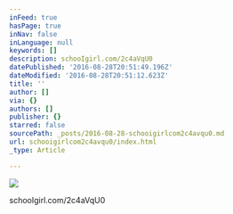 ```yaml
---
inFeed: true
hasPage: true
inNav: false
inLanguage: null
keywords: []
description: schooIgirl.com/2c4aVqU0
datePublished: '2016-08-28T20:51:49.196Z'
dateModified: '2016-08-28T20:51:12.623Z'
title: ''
author: []
via: {}
authors: []
publisher: {}
starred: false
sourcePath: _posts/2016-08-28-schooigirlcom2c4avqu0.md
url: schooigirlcom2c4avqu0/index.html
_type: Article

---
```

![](https://the-grid-user-content.s3-us-west-2.amazonaws.com/a8daf18d-a2b8-4ca0-b5bf-5778d89f191a.jpg)

schooIgirl.com/2c4aVqU0